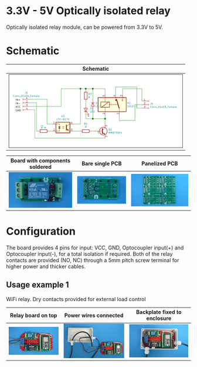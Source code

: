 
# 3.3V - 5V Optically isolated relay

Optically isolated relay module, can be powered from 3.3V to 5V. 

# Schematic

Schematic                                                                  |
---------------------------------------------------------------------------|
![](/d-electronics/d04/assets/img/schematic.png)|

Board with components soldered                                             |Bare single PCB|Panelized PCB|
---------------------------------------------------------------------------|---------------|-------------|
![](/d-electronics/d04/assets/img/solderedterminals.jpg)|![](/d-electronics/d04/assets/img/barepcb.jpg)|![](/d-electronics/d04/assets/img/panel.jpg)


# Configuration

The board provides 4 pins for input: VCC, GND, Optocoupler input(+) and Optocoupler input(-), for a total isolation if required. Both of the relay contacts are provided (NO, NC) through a 5mm pitch screw terminal for higher power and thicker cables.

## Usage example 1

WiFi relay. Dry contacts provided for external load control

Relay board on top|Power wires connected |Backplate fixed to enclosure|
---------------------------|---------------------|----------------------------|
![](/d-electronics/d04/assets/img/singlepoint.jpg)|![](/d-electronics/d04/assets/img/wiresconnection.jpg)|![](/d-electronics/d04/assets/img/boardfixed.jpg)|

